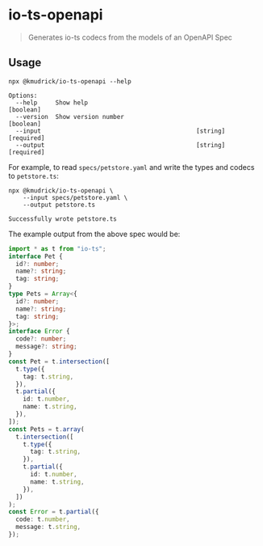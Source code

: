 # io-ts-openapi

> Generates io-ts codecs from the models of an OpenAPI Spec

## Usage

```
npx @kmudrick/io-ts-openapi --help

Options:
  --help     Show help                                        [boolean]
  --version  Show version number                              [boolean]
  --input                                           [string] [required]
  --output                                          [string] [required]
```

For example, to read `specs/petstore.yaml` and write the types and codecs to `petstore.ts`:

```
npx @kmudrick/io-ts-openapi \
    --input specs/petstore.yaml \
    --output petstore.ts

Successfully wrote petstore.ts
```

The example output from the above spec would be:

```typescript
import * as t from "io-ts";
interface Pet {
  id?: number;
  name?: string;
  tag: string;
}
type Pets = Array<{
  id?: number;
  name?: string;
  tag: string;
}>;
interface Error {
  code?: number;
  message?: string;
}
const Pet = t.intersection([
  t.type({
    tag: t.string,
  }),
  t.partial({
    id: t.number,
    name: t.string,
  }),
]);
const Pets = t.array(
  t.intersection([
    t.type({
      tag: t.string,
    }),
    t.partial({
      id: t.number,
      name: t.string,
    }),
  ])
);
const Error = t.partial({
  code: t.number,
  message: t.string,
});
```
